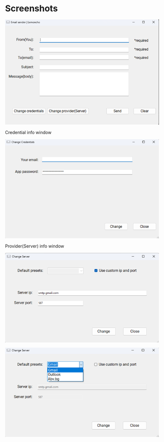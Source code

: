 ﻿# Screenshots

![Screenshot 1](EmailSender/assets/Screenshots/EmailSender1.png)

Credential info window

![Screenshot 2](EmailSender/assets/Screenshots/EmailSender2.png)

Provider(Server) info window

![Screenshot 3](EmailSender/assets/Screenshots/EmailSender3.png)

![Screenshot 4](EmailSender/assets/Screenshots/EmailSender4.png)